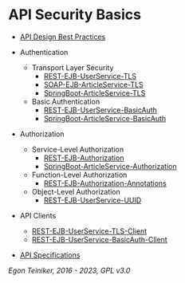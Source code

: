 # API Security Basics 

* [API Design Best Practices](api-bestpractices)

* Authentication
     * Transport Layer Security 
         * [REST-EJB-UserService-TLS](api-authentication/tls/REST-EJB-UserService-TLS)
         * [SOAP-EJB-ArticleService-TLS](api-authentication/tls/SOAP-EJB-ArticleService-TLS) 
         * [SpringBoot-ArticleService-TLS](api-authentication/tls/SpringBoot-ArticleService-TLS)
     * Basic Authentication
         * [REST-EJB-UserService-BasicAuth](api-authentication/basic/REST-EJB-UserService-BasicAuth)
         * [SpringBoot-ArticleService-BasicAuth](api-authentication/basic/SpringBoot-ArticleService-BasicAuth)

* Authorization
   * Service-Level Authorization
       * [REST-EJB-Authorization](api-authorization/REST-EJB-Authorization)
       * [SpringBoot-ArticleService-Authorization](api-authorization/SpringBoot-ArticleService-Authorization) 
   * Function-Level Authorization
       * [REST-EJB-Authorization-Annotations](api-authorization/REST-EJB-Authorization-Annotations) 
   * Object-Level Authorization
       * [REST-EJB-UserService-UUID](api-authorization/REST-EJB-UserService-UUID)  

* API Clients 
   * [REST-EJB-UserService-TLS-Client](api-clients/REST-EJB-UserService-TLS-Client)
   * [REST-EJB-UserService-BasicAuth-Client](api-clients/REST-EJB-UserService-BasicAuth-Client) 

* [API Specifications](api-specifications)   

*Egon Teiniker, 2016 - 2023, GPL v3.0*
